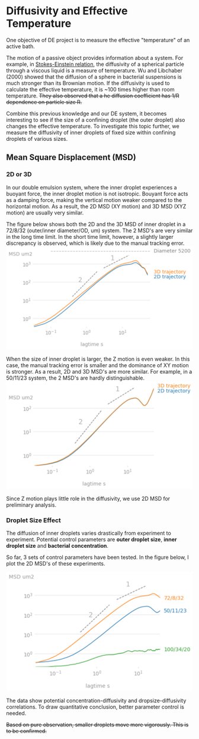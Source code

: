 # Diffusivity and Effective Temperature
One objective of DE project is to measure the effective "temperature" of an active bath.

The motion of a passive object provides information about a system.
For example, in [Stokes-Einstein relation](https://en.wikipedia.org/wiki/Einstein_relation_(kinetic_theory)), the diffusivity of a spherical particle through a viscous liquid is a measure of temperature.
Wu and Libchaber (2000) showed that the diffusion of a sphere in bacterial suspensions is much stronger than its Brownian motion.
If the diffusivity is used to calculate the effective temperature, it is ~100 times higher than room temperature.
~~They also observed that a he diffusion coefficient has 1/R dependence on particle size R.~~



Combine this previous knowledge and our DE system, it becomes interesting to see if the size of a confining droplet (the outer droplet) also changes the effective temperature.
To investigate this topic further, we measure the diffusivity of inner droplets of fixed size within confining droplets of various sizes.

## Mean Square Displacement (MSD)

### 2D or 3D
In our double emulsion system, where the inner droplet experiences a buoyant force, the inner droplet motion is not isotropic.
Bouyant force acts as a damping force, making the vertical motion weaker compared to the horizontal motion.
As a result, the 2D MSD (XY motion) and 3D MSD (XYZ motion) are usually very similar.

The figure below shows both the 2D and the 3D MSD of inner droplet in a 72/8/32 (outer/inner diameter/OD, um) system.
The 2 MSD's are very similar in the long time limit.
In the short time limit, however, a slightly larger discrepancy is observed, which is likely due to the manual tracking error.
![MSD](MSD.png)

When the size of inner droplet is larger, the Z motion is even weaker.
In this case, the manual tracking error is smaller and the dominance of XY motion is stronger.
As a result, 2D and 3D MSD's are more similar.
For example, in a 50/11/23 system, the 2 MSD's are hardly distinguishable.
![MSD 50/11](MSD50-11.jpg)

Since Z motion plays little role in the diffusivity, we use 2D MSD for preliminary analysis.

### Droplet Size Effect
The diffusion of inner droplets varies drastically from experiment to experiment.
Potential control parameters are **outer droplet size**, **inner droplet size** and **bacterial concentration**.

So far, 3 sets of control parameters have been tested.
In the figure below, I plot the 2D MSD's of these experiments.

![MSD 3 experiments](MSD-multi.png)

The data show potential concentration-diffusivity and dropsize-diffusivity correlations.
To draw quantitative conclusion, better parameter control is needed.

~~Based on pure observation, smaller droplets move more vigorously. This is to be confirmed.~~
